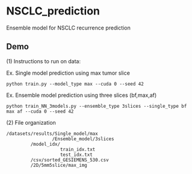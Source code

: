 # NSCLC_prediction
Ensemble model for NSCLC recurrence prediction

## Demo
(1) Instructions to run on data:

Ex. Single model prediction using max tumor slice

    python train.py --model_type max --cuda 0 --seed 42

Ex. Ensemble model prediction using three slices (bf,max,af)

    python train_NN_3models.py --ensemble_type 3slices --single_type bf max af --cuda 0 --seed 42

(2)  File organization

    /datasets/results/Single_model/max
                     /Ensemble_model/3slices
             /model_idx/
                        train_idx.txt
                        test_idx.txt
             /csv/sorted_GESIEMENS_530.csv
             /2D/5mm5slice/max_img
